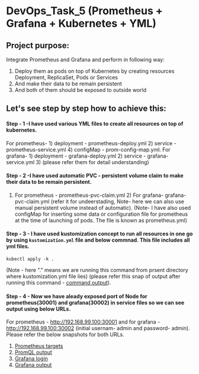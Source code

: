 # DevOps_Task_5 (Prometheus + Grafana + Kubernetes + YML)

## Project purpose:
Integrate Prometheus and Grafana and perform in following way:

1. Deploy them as pods on top of Kubernetes by creating resources Deployment, ReplicaSet, Pods or Services
2. And make their data to be remain persistent 
3. And both of them should be exposed to outside world

## Let's see step by step how to achieve this:

#### Step - 1 -I have used various YML files to create all resources on top of kubernetes.
For prometheus- 1) deployment - prometheus-deploy.yml 2) service - prometheus-service.yml  4) configMap - prom-config-map.yml.
For grafana-    1) deployment - grafana-deploy.yml 2) service - grafana-service.yml 3) 
(please refer them for detail understanding)

#### Step - 2 -I have used automatic PVC - persistent volume claim to make their data to be remain persistent.
1) For prometheus - prometheus-pvc-claim.yml 2)  For grafana- grafana-pvc-claim.yml
(refer it for undeerstading, Note- here we can also use manual persistent volume instead of automatic). (Note- I have also used configMap for inserting some data or configuration file for prometheus at the time of launching of pods. The file is known as prometheus.yml)

#### Step - 3 - I have used kustomization concept to run all resources in one go by using ```kustomization.yml``` file and below commnad. This file includes all yml files.
```
kubectl apply -k .
```
(Note - here "." means we are running this command from prsent directory where kustomization.yml file lies) (please refer this snap of output after running this command - [command output](https://github.com/krushnakant241/deveops_proj_5/blob/master/Task-5%20Snapshots/kubectl%20kustomization%20run%20command.JPG)).

#### Step - 4 - Now we have aleady exposed port of Node for prometheus(30001) and grafana(30002) in service files so we can see output using below URLs.
For prometheus - http://192.168.99.100:30001  and for grafana - http://192.168.99.100:30002 (initial usernam- admin and password- admin).
Please refer the below snapshots for both URLs.
1) [Prometheus targets](https://github.com/krushnakant241/deveops_proj_5/blob/master/Task-5%20Snapshots/prometheus%20targets.JPG)
2) [PromQL output](https://github.com/krushnakant241/deveops_proj_5/blob/master/Task-5%20Snapshots/PromQL%20output.JPG)
3) [Grafana login](https://github.com/krushnakant241/deveops_proj_5/blob/master/Task-5%20Snapshots/Grafana%20login.JPG)
4) [Grafana output](https://github.com/krushnakant241/deveops_proj_5/blob/master/Task-5%20Snapshots/Grafana%20output.JPG)
